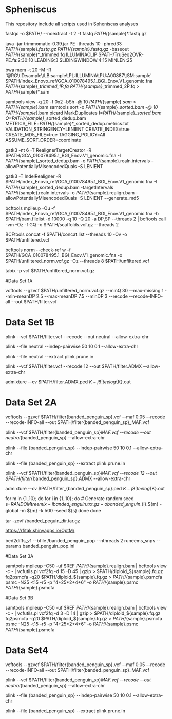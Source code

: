 # Spheniscus
This repository include all scripts used in Spheniscus analyses


fastqc -o $PATH/ --noextract -t 2 -f fastq $PATH/${sample}*.fastq.gz

java -jar trimmomatic-0.39.jar PE -threads 10 -phred33 $PATH/${sample}*.fastq.gz $PATH/${sample}*.fastq.gz -baseout $PATH/${sample}*_trimmed.fq ILLUMINACLIP:$PATH/TruSeq2OVR-PE.fa:2:30:10 LEADING:3 SLIDINGWINDOW:4:15 MINLEN:25

bwa mem -t 20 -M -R '@RG\tID:sample\tLB:sample\tPL:ILLUMINA\tPU:A00887\tSM:sample' $PATH/index_Enovo_ref/GCA_010078495.1_BGI_Enov.V1_genomic.fna $PATH/${sample}*_trimmed_1P.fq $PATH/${sample}*_trimmed_2P.fq > $PATH/${sample}*.sam 

samtools view -q 20 -f 0x2 -bSh -@ 10 $PATH/${sample}*.sam > $PATH/${sample}*.bam
samtools sort -o $PATH/${sample}*_sorted.bam -@ 10 $PATH/${sample}*.bam
picard MarkDuplicates I=$PATH/${sample}*_sorted.bam O=$PATH/${sample}*_sorted_dedup.bam METRICS_FILE=$PATH/${sample}*_sorted_dedup.metrics.txt VALIDATION_STRINGENCY=LENIENT CREATE_INDEX=true CREATE_MD5_FILE=true TAGGING_POLICY=All ASSUME_SORT_ORDER=coordinate 


gatk3 -nt 6 -T RealignerTargetCreator -R $PATH/GCA_010078495.1_BGI_Enov.V1_genomic.fna -I $PATH/${sample}_sorted_dedup.bam -o $PATH/${sample}.realn.intervals -allowPotentiallyMisencodedQuals -S LENIENT

gatk3 -T IndelRealigner -R $PATH/index_Enovo_ref/GCA_010078495.1_BGI_Enov.V1_genomic.fna -I $PATH/${sample}_sorted_dedup.bam -targetIntervals $PATH/${sample}.realn.intervals -o $PATH/${sample}.realign.bam -allowPotentiallyMisencodedQuals -S LENIENT --generate_md5 

bcftools mpileup -Ou -f $PATH/index_Enovo_ref/GCA_010078495.1_BGI_Enov.V1_genomic.fna -b $PATH/bam.filelist -d 10000 -q 10 -Q 20 -a DP,SP  --threads 2 | bcftools call -vm  -Oz -f GQ  -o $PATH/scaffolds.vcf.gz --threads 2

BCFtools concat -f $PATH/concat.list --threads 10 -Ov -o $PATH/unfiltered.vcf

bcftools norm --check-ref w -f  $PATH/GCA_010078495.1_BGI_Enov.V1_genomic.fna  -o $PATH/unfiltered_norm.vcf.gz  -Oz --threads 8 $PATH/unfiltered.vcf

tabix -p vcf $PATH/unfiltered_norm.vcf.gz

#Data Set 1A

vcftools --gzvcf $PATH/unfiltered_norm.vcf.gz --minQ 30  --max-missing 1  --min-meanDP 2.5 --max-meanDP 7.5 --minDP 3 --recode --recode-INFO-all --out $PATH/filter.vcf


# Data Set 1B

plink --vcf $PATH/filter.vcf --recode --out neutral --allow-extra-chr

plink --file neutral --indep-pairwise 50 10 0.1 --allow-extra-chr

plink --file neutral --extract plink.prune.in

plink --vcf $PATH/filter.vcf --recode 12 --out $PATH/filter.ADMX --allow-extra-chr

admixture --cv $PATH/filter.ADMX.ped $K -j8 | tee log${K}.out

# Data Set 2A

vcftools --gzvcf $PATH/filter{banded_penguin_sp}.vcf --maf 0.05  --recode --recode-INFO-all --out $PATH/filter{banded_penguin_sp}_MAF.vcf

plink --vcf $PATH/filter{banded_penguin_sp}_MAF.vcf --recode --out neutral_{banded_penguin_sp} --allow-extra-chr

plink --file {banded_penguin_sp} --indep-pairwise 50 10 0.1 --allow-extra-chr

plink --file {banded_penguin_sp} --extract plink.prune.in

plink --vcf $PATH/filter{banded_penguin_sp}_MAF.vcf --recode 12 --out $PATH/filter_{banded_penguin_sp}.ADMX --allow-extra-chr

admixture --cv $PATH/filter_{banded_penguin_sp}.ped $K -j8 | tee log${K}.out

for m in {1..10}; do
    for i in {1..10}; do
        # Generate random seed
        s=$RANDOM
        treemix -i banded_penguin.txt.gz -o banded_penguin.${i}.${m} -global -m ${m} -k 500 -seed ${s}
    done
done

tar -zcvf /banded_peguin_dir.tar.gz

https://rfitak.shinyapps.io/OptM/

bed2diffs_v1 --bfile /banded_penguin_pop --nthreads 2 
runeems_snps --params banded_penguin_pop.ini

#Data Set 3A

samtools mpileup -C50 -uf $REF $PATH/${sample}.realign.bam  | bcftools view -c - | vcfutils.pl vcf2fq -d 15  -D 45 | gzip > $PATH/diploid_${sample}.fq.gz
fq2psmcfa -q20 $PATH/diploid_${sample}.fq.gz > $PATH/${sample}.psmcfa
psmc -N25 -t15 -r5 -p "4+25*2+4+6" -o $PATH/${sample}.psmc  $PATH/${sample}.psmcfa

#Data Set 3B

samtools mpileup -C50 -uf $REF $PATH/${sample}.realign.bam  | bcftools view -c - | vcfutils.pl vcf2fq -d 3  -D 14 | gzip > $PATH/diploid_${sample}.fq.gz
fq2psmcfa -q20 $PATH/diploid_${sample}.fq.gz > $PATH/${sample}.psmcfa
psmc -N25 -t15 -r5 -p "4+25*2+4+6" -o $PATH/${sample}.psmc  $PATH/${sample}.psmcfa

# Data Set4

vcftools --gzvcf $PATH/filter{banded_penguin_sp}.vcf --maf 0.05  --recode --recode-INFO-all --out $PATH/filter{banded_penguin_sp}_MAF.vcf

plink --vcf $PATH/filter{banded_penguin_sp}_MAF.vcf --recode --out neutral_{banded_penguin_sp} --allow-extra-chr

plink --file {banded_penguin_sp} --indep-pairwise 50 10 0.1 --allow-extra-chr

plink --file {banded_penguin_sp} --extract plink.prune.in





